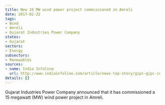 ```yaml
---
title: New 15 MW wind power project commissioned in Amreli
date: 2017-02-22
tags:
- Wind
- Amreli
- Gujarat Industries Power Company
states:
- Gujarat
sectors:
- Energy
subsectors:
- Renewables
sources:
- name: India Infoline
  url: http://www.indiainfoline.com/article/news-top-story/gipc-gipc-commissions-15-mw-wind-based-power-project-in-gujarat-117021400497_1.html
details: []
---
```


Gujarat Industries Power Company announced that it has commissioned a 15 megawatt (MW) wind power project in Amreli.
